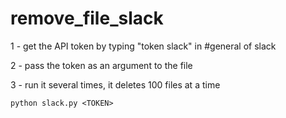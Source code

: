 # remove_file_slack

1 - get the API token by typing "token slack" in #general of slack

2 - pass the token as an argument to the file

3 - run it several times, it deletes 100 files at a time

```
python slack.py <TOKEN>
```
